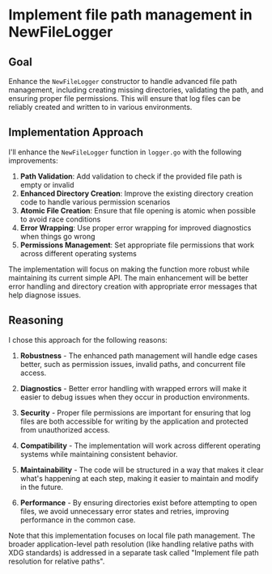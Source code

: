 # Implement file path management in NewFileLogger

## Goal
Enhance the `NewFileLogger` constructor to handle advanced file path management, including creating missing directories, validating the path, and ensuring proper file permissions. This will ensure that log files can be reliably created and written to in various environments.

## Implementation Approach
I'll enhance the `NewFileLogger` function in `logger.go` with the following improvements:

1. **Path Validation**: Add validation to check if the provided file path is empty or invalid
2. **Enhanced Directory Creation**: Improve the existing directory creation code to handle various permission scenarios
3. **Atomic File Creation**: Ensure that file opening is atomic when possible to avoid race conditions
4. **Error Wrapping**: Use proper error wrapping for improved diagnostics when things go wrong
5. **Permissions Management**: Set appropriate file permissions that work across different operating systems

The implementation will focus on making the function more robust while maintaining its current simple API. The main enhancement will be better error handling and directory creation with appropriate error messages that help diagnose issues.

## Reasoning
I chose this approach for the following reasons:

1. **Robustness** - The enhanced path management will handle edge cases better, such as permission issues, invalid paths, and concurrent file access.

2. **Diagnostics** - Better error handling with wrapped errors will make it easier to debug issues when they occur in production environments.

3. **Security** - Proper file permissions are important for ensuring that log files are both accessible for writing by the application and protected from unauthorized access.

4. **Compatibility** - The implementation will work across different operating systems while maintaining consistent behavior.

5. **Maintainability** - The code will be structured in a way that makes it clear what's happening at each step, making it easier to maintain and modify in the future.

6. **Performance** - By ensuring directories exist before attempting to open files, we avoid unnecessary error states and retries, improving performance in the common case.

Note that this implementation focuses on local file path management. The broader application-level path resolution (like handling relative paths with XDG standards) is addressed in a separate task called "Implement file path resolution for relative paths".